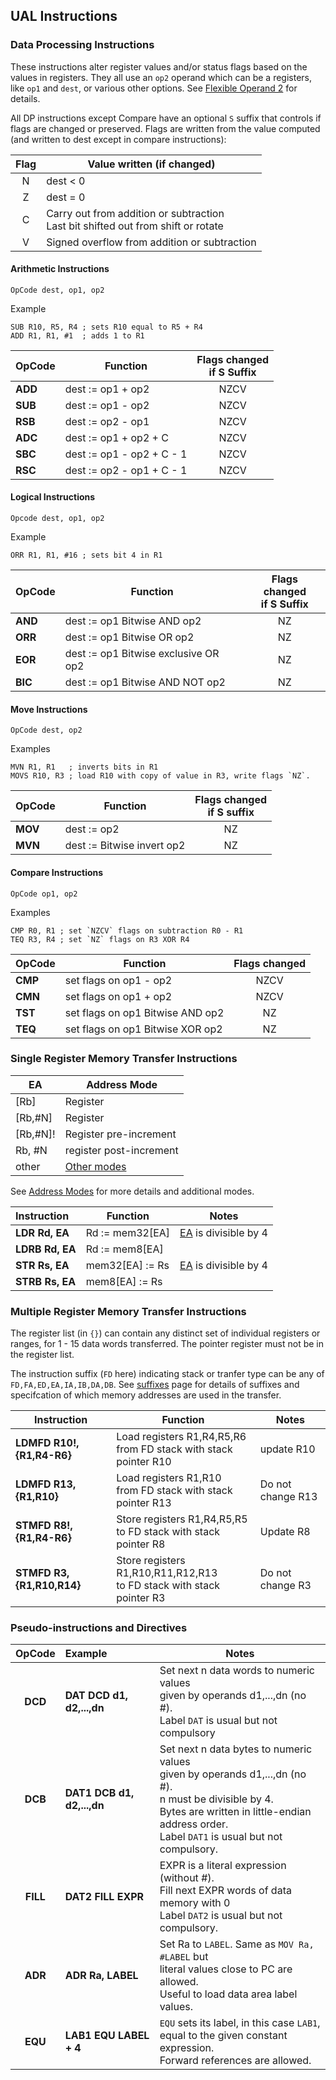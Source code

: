 ## UAL Instructions


### Data Processing Instructions

These instructions alter register values and/or status flags based on the values in registers. They all use an `op2` operand which can be a registers, like `op1` and `dest`, or various other options. See [Flexible Operand 2](flexop2.html) for details.

All DP instructions except Compare have an optional `S` suffix that controls if flags are changed or preserved. Flags are written from the value computed (and written to dest except in compare instructions):

| Flag | Value written (if changed) |
|:------:|------|
| N | dest < 0 |
| Z | dest = 0 |
| C | Carry out from addition or subtraction <br> Last bit shifted out from shift or rotate |
| V | Signed overflow from addition or subtraction |



#### Arithmetic Instructions

```
OpCode dest, op1, op2
```
Example
```
SUB R10, R5, R4 ; sets R10 equal to R5 + R4
ADD R1, R1, #1  ; adds 1 to R1
```


| OpCode | Function | Flags changed <br>if S Suffix|
|------|--------|:-----:|
| **ADD** | dest := op1 + op2 | NZCV
| **SUB** | dest := op1 - op2 | NZCV
| **RSB** | dest := op2 - op1 | NZCV
| **ADC** | dest := op1 + op2 + C | NZCV
| **SBC** | dest := op1 - op2 + C - 1| NZCV
| **RSC** | dest := op2 - op1 + C - 1 | NZCV

#### Logical Instructions

```
Opcode dest, op1, op2
```
Example
```
ORR R1, R1, #16 ; sets bit 4 in R1
```


| OpCode | Function | Flags changed <br> if S Suffix |
|----------|------------|:----:|
| **AND** | dest := op1 Bitwise AND op2| NZ |
| **ORR** | dest := op1 Bitwise OR op2 | NZ
| **EOR** | dest := op1 Bitwise exclusive OR op2 | NZ|
| **BIC** | dest := op1 Bitwise AND NOT op2 | NZ |

#### Move Instructions

```
OpCode dest, op2
```
Examples
```
MVN R1, R1   ; inverts bits in R1
MOVS R10, R3 ; load R10 with copy of value in R3, write flags `NZ`.
```


| OpCode | Function | Flags changed <br> if S suffix |
|----------|------------|:-----:|
| **MOV** | dest := op2| NZ |
| **MVN** | dest := Bitwise invert op2 | NZ |


#### Compare Instructions

```
OpCode op1, op2
```

Examples
```
CMP R0, R1 ; set `NZCV` flags on subtraction R0 - R1
TEQ R3, R4 ; set `NZ` flags on R3 XOR R4
```


| OpCode | Function | Flags changed |
|----------|------------|:----------------:|
| **CMP** |  set flags on op1 - op2 | NZCV |
| **CMN** | set flags on op1 + op2 | NZCV |
| **TST** | set flags on op1 Bitwise AND op2 | NZ |
| **TEQ** | set flags on op1 Bitwise XOR op2 | NZ |

### Single Register Memory Transfer Instructions

| EA | Address Mode |
|-----|-------|
| [Rb] | Register |
| [Rb,#N] | Register |
| [Rb,#N]! | Register pre-increment|
| Rb, #N  | register post-increment|
| other  | [Other modes](ea.html) |


See [Address Modes](ea.html) for more details and additional modes.

| Instruction | Function | Notes |
|:----------|------------|-------|
| **LDR Rd, EA** | Rd := mem32[EA] | [EA](ea.html) is divisible by 4
| **LDRB Rd, EA** | Rd := mem8[EA] | 
| **STR Rs, EA** | mem32[EA] := Rs | [EA](ea.html) is divisible by 4
| **STRB Rs, EA**| mem8[EA] := Rs


### Multiple Register Memory Transfer Instructions

The register list (in `{}`) can contain any distinct set of individual registers or ranges, for 1 - 15 data words transferred. The pointer register must not be in the register list.

The instruction suffix (`FD` here) indicating stack or tranfer type can be any of `FD,FA,ED,EA,IA,IB,DA,DB`. See [suffixes](suffixes.html) page for details of suffixes and specifcation of which memory addresses are used in the transfer.

| Instruction | Function | Notes |
|-------------|------------|-------|
| **LDMFD R10!, {R1,R4-R6}** | Load registers R1,R4,R5,R6 <br> from FD stack with stack pointer R10 |update R10|
| **LDMFD R13, {R1,R10}** | Load registers R1,R10 <br> from FD stack with stack pointer R13 |Do not change R13|
| **STMFD R8!, {R1,R4-R6}** | Store registers R1,R4,R5,R5 <br> to FD stack with stack pointer R8|Update R8|
| **STMFD R3, {R1,R10,R14}** | Store registers R1,R10,R11,R12,R13 <br> to FD stack with stack pointer R3| Do not change R3|

### Pseudo-instructions and Directives

| OpCode | Example | Notes |
|:---:|:----------|-----------|
| **DCD** | **DAT DCD d1, d2,...,dn** | Set next n data words to numeric values <br> given by operands d1,...,dn (no #).<br> Label `DAT` is usual but not compulsory
| **DCB** | **DAT1 DCB d1, d2,...,dn** | Set next n data bytes to numeric values <br> given by operands d1,...,dn (no #).<br> n must be divisible by 4. <br>Bytes are written in little-endian address order. <br> Label `DAT1` is usual but not compulsory.|
| **FILL** | **DAT2 FILL EXPR** | EXPR is a literal expression (without #). <br> Fill next EXPR words of data memory with 0 <br> Label `DAT2` is usual but not compulsory.
| **ADR** | **ADR Ra, LABEL** | Set Ra to `LABEL`. Same as `MOV Ra, #LABEL` but <br> literal values close to PC are allowed.<br> Useful to load data area label values.|
| **EQU** | **LAB1 EQU LABEL + 4**| `EQU` sets its label, in this case `LAB1`, <br>  equal to the given constant expression.<br> Forward references are allowed. |
